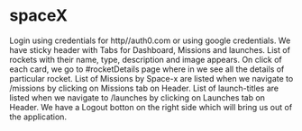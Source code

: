 # spaceX
Login using credentials for http//auth0.com or using google credentials.
We have sticky header with Tabs for Dashboard, Missions and launches.
List of rockets with their name, type, description and image appears.
On click of each card, we go to #rocketDetails page where in we see all the details of particular rocket.
List of Missions by Space-x are listed when we navigate to /missions by clicking on Missions tab on Header.
List of launch-titles are listed when we navigate to /launches by clicking on Launches tab on Header.
We have a Logout botton on the right side which will bring us out of the application.
